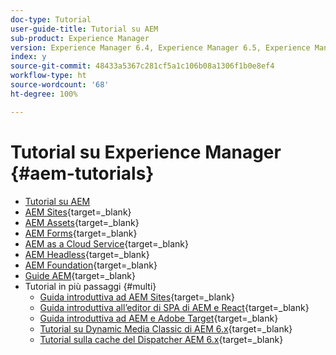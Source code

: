 ```yaml
---
doc-type: Tutorial
user-guide-title: Tutorial su AEM
sub-product: Experience Manager
version: Experience Manager 6.4, Experience Manager 6.5, Experience Manager as a Cloud Service
index: y
source-git-commit: 48433a5367c281cf5a1c106b08a1306f1b0e8ef4
workflow-type: ht
source-wordcount: '68'
ht-degree: 100%

---
```



# Tutorial su Experience Manager {#aem-tutorials}

+ [Tutorial su AEM](overview.md)
+ [AEM Sites](https://experienceleague.adobe.com/it/docs/experience-manager-learn/sites/overview){target=_blank}
+ [AEM Assets](https://experienceleague.adobe.com/it/docs/experience-manager-learn/assets/overview){target=_blank}
+ [AEM Forms](https://experienceleague.adobe.com/it/docs/experience-manager-learn/forms/overview){target=_blank}
+ [AEM as a Cloud Service](https://experienceleague.adobe.com/it/docs/experience-manager-learn/cloud-service/overview){target=_blank}
+ [AEM Headless](https://experienceleague.adobe.com/it/docs/experience-manager-learn/getting-started-with-aem-headless/overview){target=_blank}
+ [AEM Foundation](https://experienceleague.adobe.com/it/docs/experience-manager-learn/cloud-service/overview){target=_blank}
+ [Guide AEM](https://experienceleague.adobe.com/it/docs/experience-manager-guides/using/overview){target=_blank}
+ Tutorial in più passaggi {#multi}
   + [Guida introduttiva ad AEM Sites](https://experienceleague.adobe.com/it/docs/experience-manager-learn/getting-started-wknd-tutorial-develop/overview){target=_blank}
   + [Guida introduttiva all’editor di SPA di AEM e React](https://experienceleague.adobe.com/it/docs/experience-manager-learn/getting-started-with-aem-headless/spa-editor/react/overview){target=_blank}
   + [Guida introduttiva ad AEM e Adobe Target](https://experienceleague.adobe.com/it/docs/experience-manager-learn/aem-target-tutorial/overview){target=_blank}
   + [Tutorial su Dynamic Media Classic di AEM 6.x](https://experienceleague.adobe.com/it/docs/experience-manager-learn/dynamic-media-classic-tutorial/overview){target=_blank}
   + [Tutorial sulla cache del Dispatcher AEM 6.x](https://experienceleague.adobe.com/it/docs/experience-manager-learn/dispatcher-tutorial/overview){target=_blank}
